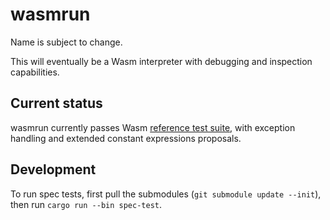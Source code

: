 # wasmrun

Name is subject to change.

This will eventually be a Wasm interpreter with debugging and inspection
capabilities.

## Current status

wasmrun currently passes Wasm [reference test suite][1], with exception
handling and extended constant expressions proposals.

## Development

To run spec tests, first pull the submodules (`git submodule update --init`),
then run `cargo run --bin spec-test`.

[1]: https://github.com/WebAssembly/testsuite
